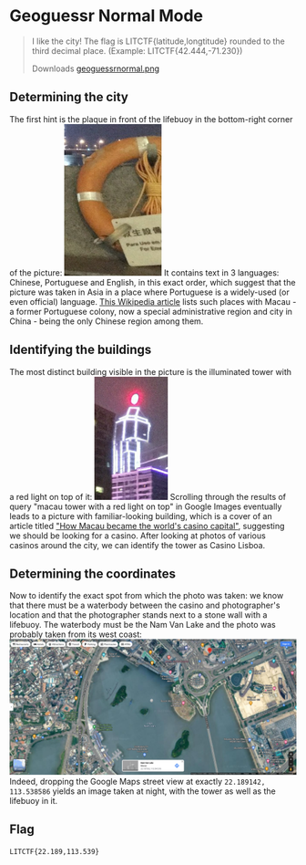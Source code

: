 # Geoguessr Normal Mode
> I like the city! The flag is LITCTF{latitude,longtitude} rounded to the third decimal place. (Example: LITCTF{42.444,-71.230})
> 
> Downloads
> [geoguessrnormal.png](https://drive.google.com/uc?export=download&id=1I5HJIy0HMBpYlohuJdjeITiYlIw5s1Y0)

## Determining the city
The first hint is the plaque in front of the lifebuoy in the bottom-right corner of the picture: ![media/buoy.png](media/buoy.png)
It contains text in 3 languages: Chinese, Portuguese and English, in this exact order, which suggest that the picture was taken in Asia in a place where Portuguese is a widely-used (or even official) language. [This Wikipedia article](https://en.wikipedia.org/wiki/Portuguese_language_in_Asia) lists such places with Macau - a former Portuguese colony, now a special administrative region and city in China - being the only Chinese region among them.

## Identifying the buildings
The most distinct building visible in the picture is the illuminated tower with a red light on top of it: ![media/tower.png](media/tower.png)
Scrolling through the results of query "macau tower with a red light on top" in Google Images eventually leads to a picture with familiar-looking building, which is a cover of an article titled ["How Macau became the world's casino capital"](https://theconversation.com/how-macau-became-the-worlds-casino-capital-108866), suggesting we should be looking for a casino. After looking at photos of various casinos around the city, we can identify the tower as Casino Lisboa.

## Determining the coordinates
Now to identify the exact spot from which the photo was taken: we know that there must be a waterbody between the casino and photographer's location and that the photographer stands next to a stone wall with a lifebuoy. The waterbody must be the Nam Van Lake and the photo was probably taken from its west coast: ![media/lake.png](media/lake.png)
Indeed, dropping the Google Maps street view at exactly `22.189142, 113.538586` yields an image taken at night, with the tower as well as the lifebuoy in it.

## Flag
`LITCTF{22.189,113.539}`
